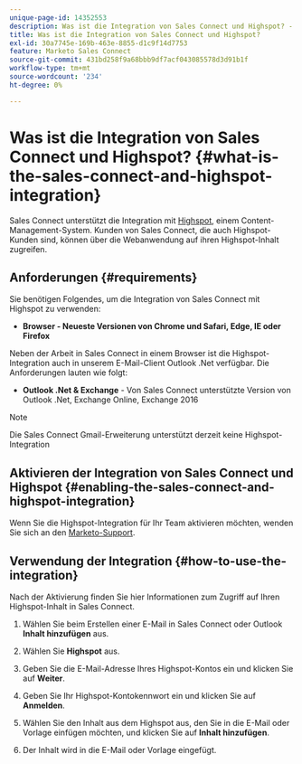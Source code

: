 ```yaml
---
unique-page-id: 14352553
description: Was ist die Integration von Sales Connect und Highspot? - Marketo-Dokumente - Produktdokumentation
title: Was ist die Integration von Sales Connect und Highspot?
exl-id: 30a7745e-169b-463e-8855-d1c9f14d7753
feature: Marketo Sales Connect
source-git-commit: 431bd258f9a68bbb9df7acf043085578d3d91b1f
workflow-type: tm+mt
source-wordcount: '234'
ht-degree: 0%

---
```


# Was ist die Integration von Sales Connect und Highspot? {#what-is-the-sales-connect-and-highspot-integration}

Sales Connect unterstützt die Integration mit [Highspot](https://www.highspot.com/), einem Content-Management-System. Kunden von Sales Connect, die auch Highspot-Kunden sind, können über die Webanwendung auf ihren Highspot-Inhalt zugreifen.

## Anforderungen {#requirements}

Sie benötigen Folgendes, um die Integration von Sales Connect mit Highspot zu verwenden:

* **Browser - Neueste Versionen von Chrome und Safari, Edge, IE oder Firefox**

Neben der Arbeit in Sales Connect in einem Browser ist die Highspot-Integration auch in unserem E-Mail-Client Outlook .Net verfügbar. Die Anforderungen lauten wie folgt:

* **Outlook .Net &amp; Exchange** - Von Sales Connect unterstützte Version von Outlook .Net, Exchange Online, Exchange 2016

>[!NOTE]
>
>Die Sales Connect Gmail-Erweiterung unterstützt derzeit keine Highspot-Integration

## Aktivieren der Integration von Sales Connect und Highspot {#enabling-the-sales-connect-and-highspot-integration}

Wenn Sie die Highspot-Integration für Ihr Team aktivieren möchten, wenden Sie sich an den [Marketo-Support](https://nation.marketo.com/t5/Support/ct-p/Support#).

## Verwendung der Integration {#how-to-use-the-integration}

Nach der Aktivierung finden Sie hier Informationen zum Zugriff auf Ihren Highspot-Inhalt in Sales Connect.

1. Wählen Sie beim Erstellen einer E-Mail in Sales Connect oder Outlook **Inhalt hinzufügen** aus.

1. Wählen Sie **Highspot** aus.

1. Geben Sie die E-Mail-Adresse Ihres Highspot-Kontos ein und klicken Sie auf **Weiter**.

1. Geben Sie Ihr Highspot-Kontokennwort ein und klicken Sie auf **Anmelden**.

1. Wählen Sie den Inhalt aus dem Highspot aus, den Sie in die E-Mail oder Vorlage einfügen möchten, und klicken Sie auf **Inhalt hinzufügen**.

1. Der Inhalt wird in die E-Mail oder Vorlage eingefügt.
